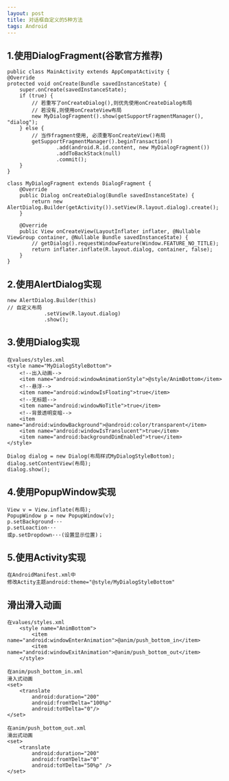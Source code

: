 ```yaml
---
layout: post
title: 对话框自定义的5种方法
tags: Android
---
```


## 1.使用DialogFragment(谷歌官方推荐)
	public class MainActivity extends AppCompatActivity {
    @Override
    protected void onCreate(Bundle savedInstanceState) {
        super.onCreate(savedInstanceState);
        if (true) {
            // 若重写了onCreateDialog(),则优先使用onCreateDialog布局
            // 若没有,则使用onCreateView布局
            new MyDialogFragment().show(getSupportFragmentManager(), "dialog");
        } else {
            // 当作fragment使用, 必须重写onCreateView()布局
            getSupportFragmentManager().beginTransaction()
                    .add(android.R.id.content, new MyDialogFragment())
                    .addToBackStack(null)
                    .commit();
        }
	}

	class MyDialogFragment extends DialogFragment {
		@Override
		public Dialog onCreateDialog(Bundle savedInstanceState) {
			return new AlertDialog.Builder(getActivity()).setView(R.layout.dialog).create();
		}

		@Override
		public View onCreateView(LayoutInflater inflater, @Nullable ViewGroup container, @Nullable Bundle savedInstanceState) {
			// getDialog().requestWindowFeature(Window.FEATURE_NO_TITLE);
			return inflater.inflate(R.layout.dialog, container, false);
		}
	}


## 2.使用AlertDialog实现
	new AlertDialog.Builder(this)
	// 自定义布局
                .setView(R.layout.dialog)
                .show();	
				
## 3.使用Dialog实现
	在values/styles.xml
	<style name="MyDialogStyleBottom">
		<!--出入动画-->
        <item name="android:windowAnimationStyle">@style/AnimBottom</item> 
		<!--悬浮-->
		<item name="android:windowIsFloating">true</item>
		<!--无标题-->
		<item name="android:windowNoTitle">true</item>
		<!--背景透明变暗-->
		<item name="android:windowBackground">@android:color/transparent</item>     
		<item name="android:windowIsTranslucent">true</item>
		<item name="android:backgroundDimEnabled">true</item>        
	</style>
	
	Dialog dialog = new Dialog(布局样式MyDialogStyleBottom);
	dialog.setContentView(布局);		
	dialog.show();
		
## 4.使用PopupWindow实现
	View v = View.inflate(布局);
	PopupWindow p = new PopupWindow(v);
	p.setBackground···	
	p.setLoaction···
	或p.setDropdown···(设置显示位置)；
				
## 5.使用Activity实现
	在AndroidManifest.xml中
	修改Actity主题android:theme="@style/MyDialogStyleBottom"
	
	
## 滑出滑入动画
	在values/styles.xml
		<style name="AnimBottom">
			<item name="android:windowEnterAnimation">@anim/push_bottom_in</item>
			<item name="android:windowExitAnimation">@anim/push_bottom_out</item>
		</style>

	在anim/push_bottom_in.xml
	滑入式动画
	<set>  
		<translate  
			android:duration="200"  
			android:fromYDelta="100%p"  
			android:toYDelta="0"/>        
	</set>  

	在anim/push_bottom_out.xml
	滑出式动画
	<set> 
		<translate  
			android:duration="200"  
			android:fromYDelta="0"  
			android:toYDelta="50%p" />  
	</set>